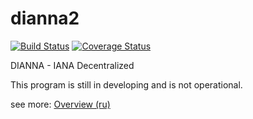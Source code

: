 dianna2
=======
[![Build Status](https://travis-ci.org/denizzzka/dianna2.svg?branch=master)](https://travis-ci.org/denizzzka/dianna2) [![Coverage Status](https://coveralls.io/repos/denizzzka/dianna2/badge.svg?branch=master)](https://coveralls.io/r/denizzzka/dianna2)

DIANNA - IANA Decentralized

This program is still in developing and is not operational.

see more: [Overview (ru)](https://github.com/denizzzka/dianna2/wiki/Overview-(ru))
